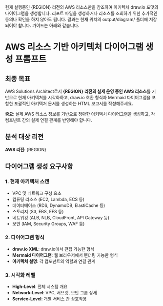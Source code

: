 현재 실행중인 {REGION} 리전의 AWS 리소스만을 참조하여 아키텍처 draw.io 포맷의 다이어그램을 생성합니다. 리포트 파일을 생성하거나 리소스를 조회하기 위한 추가적인 동의나 확인을 하지 않아도 됩니다.
결과는 현재 위치의 output/diagram/ 폴더에 저장되어야 합니다. 가이드는 아래와 같습니다.

# AWS 리소스 기반 아키텍처 다이어그램 생성 프롬프트

## 최종 목표

AWS Solutions Architect로서 **{REGION} 리전의 실제 운영 중인 AWS 리소스**를 기반으로 현재 아키텍처를 시각화하고, draw.io 호환 형식과 Mermaid 다이어그램을 포함한 포괄적인 아키텍처 문서를 생성하는 HTML 보고서를 작성해주세요.

**중요**: 실제 AWS 리소스 정보를 기반으로 정확한 아키텍처 다이어그램을 생성하고, 각 컴포넌트 간의 실제 연결 관계를 반영해야 합니다.

## 분석 대상 리전

**AWS 리전**: {REGION}

## 다이어그램 생성 요구사항

### 1. 현재 아키텍처 스캔
- VPC 및 네트워크 구성 요소
- 컴퓨팅 리소스 (EC2, Lambda, ECS 등)
- 데이터베이스 (RDS, DynamoDB, ElastiCache 등)
- 스토리지 (S3, EBS, EFS 등)
- 네트워킹 (ALB, NLB, CloudFront, API Gateway 등)
- 보안 (IAM, Security Groups, WAF 등)

### 2. 다이어그램 형식
- **draw.io XML**: draw.io에서 편집 가능한 형식
- **Mermaid 다이어그램**: 웹 브라우저에서 렌더링 가능한 형식
- **아키텍처 설명**: 각 컴포넌트의 역할과 연결 관계

### 3. 시각화 레벨
- **High-Level**: 전체 시스템 개요
- **Network-Level**: VPC, 서브넷, 보안 그룹 상세
- **Service-Level**: 개별 서비스 간 상호작용
